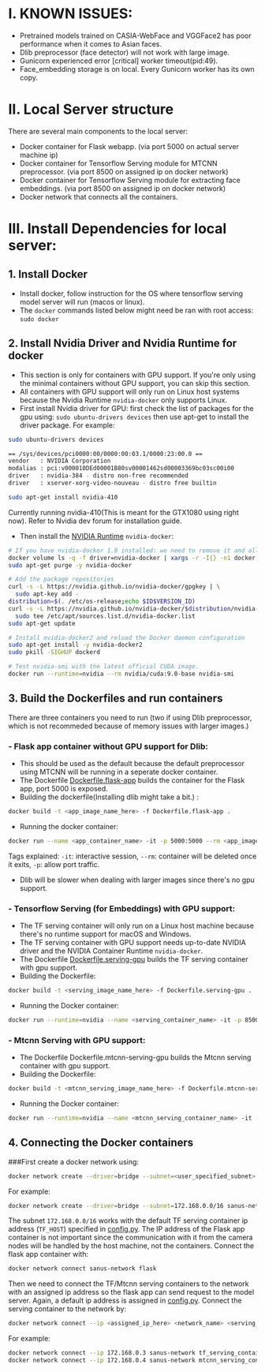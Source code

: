 # I. KNOWN ISSUES:
* Pretrained models trained on CASIA-WebFace and VGGFace2 has poor performance when it comes to Asian faces.
* Dlib preprocessor (face detector) will not work with large image.
* Gunicorn experienced error [critical] worker timeout(pid:49). 
* Face_embedding storage is on local. Every Gunicorn worker has its own copy.

# II. Local Server structure  
There are several main components to the local server:  
* Docker container for Flask webapp.  (via port 5000 on actual server machine ip)  
* Docker container for Tensorflow Serving module for MTCNN preprocessor. (via port 8500 on assigned ip on docker network)  
* Docker container for Tensorflow Serving module for extracting face embeddings. (via port 8500 on assigned ip on docker network)  
* Docker network that connects all the containers.  

# III. Install Dependencies for local server:  

## 1. Install Docker
* Install docker, follow instruction for the OS where tensorflow serving model server will run (macos or linux).  
* The ```docker``` commands listed below might need be ran with root access: ```sudo docker```  

## 2. Install Nvidia Driver and Nvidia Runtime for docker
* This section is only for containers with GPU support. If you're only using the minimal containers without GPU support, you can skip this section.    
* All containers with GPU support will only run on Linux host systems because the Nvidia Runtime ```nvidia-docker``` only supports Linux.  
* First install Nvidia driver for GPU: first check the list of packages for the gpu using: ```sudo ubuntu-drivers devices``` then use apt-get to install the driver package. For example:  
```sh
sudo ubuntu-drivers devices

== /sys/devices/pci0000:00/0000:00:03.1/0000:23:00.0 ==
vendor   : NVIDIA Corporation  
modalias : pci:v000010DEd00001B80sv00001462sd00003369bc03sc00i00  
driver   : nvidia-384 - distro non-free recommended  
driver   : xserver-xorg-video-nouveau - distro free builtin

sudo apt-get install nvidia-410
```  
Currently running nvidia-410(This is meant for the GTX1080 using right now). Refer to Nvidia dev forum for installation guide. 

* Then install the [NVIDIA Runtime](https://github.com/NVIDIA/nvidia-docker) ```nvidia-docker```:  
```sh
# If you have nvidia-docker 1.0 installed: we need to remove it and all existing GPU containers
docker volume ls -q -f driver=nvidia-docker | xargs -r -I{} -n1 docker ps -q -a -f volume={} | xargs -r docker rm -f
sudo apt-get purge -y nvidia-docker

# Add the package repositories
curl -s -L https://nvidia.github.io/nvidia-docker/gpgkey | \
  sudo apt-key add -
distribution=$(. /etc/os-release;echo $ID$VERSION_ID)
curl -s -L https://nvidia.github.io/nvidia-docker/$distribution/nvidia-docker.list | \
  sudo tee /etc/apt/sources.list.d/nvidia-docker.list
sudo apt-get update

# Install nvidia-docker2 and reload the Docker daemon configuration
sudo apt-get install -y nvidia-docker2
sudo pkill -SIGHUP dockerd

# Test nvidia-smi with the latest official CUDA image. 
docker run --runtime=nvidia --rm nvidia/cuda:9.0-base nvidia-smi
```

## 3. Build the Dockerfiles and run containers  
There are three containers you need to run (two if using Dlib preprocessor, which is not recommeded because of memory issues with larger images.)  
### - Flask app container without GPU support for Dlib:  
* This should be used as the default because the default preprocessor using MTCNN will be running in a seperate docker container.  
* The Dockerfile [Dockerfile.flask-app](https://github.com/sanus-solutions/sanus_face_server/blob/server_dev/Dockerfile.flask-app) builds the container for the Flask app, port 5000 is exposed.  
* Building the dockerfile(Installing dlib might take a bit.)  : 
```sh
docker build -t <app_image_name_here> -f Dockerfile.flask-app .
```
* Running the docker container: 
```sh
docker run --name <app_container_name> -it -p 5000:5000 --rm <app_image_name_here>
``` 
Tags explained: ```-it```: interactive session, ```--rm```: container will be deleted once it exits, ```-p```: allow port traffic.  
* Dlib will be slower when dealing with larger images since there's no gpu support.  

### - Tensorflow Serving (for Embeddings) with GPU support:  
* The TF serving container will only run on a Linux host machine because there's no runtime support for macOS and Windows.  
* The TF serving container with GPU support needs up-to-date NVIDIA driver and the NVIDIA Container Runtime ```nvidia-docker```.  
* The Dockerfile [Dockerfile.serving-gpu](https://github.com/sanus-solutions/sanus_face_server/blob/server_dev/Dockerfile.serving-gpu) builds the TF serving container with gpu support.  
* Building the Dockerfile: 
```sh
docker build -t <serving_image_name_here> -f Dockerfile.serving-gpu .
```   
* Running the Docker container: 
```sh
docker run --runtime=nvidia --name <serving_container_name> -it -p 8500:8500 --rm <serving_image_name_here>
``` 

### - Mtcnn Serving with GPU support:  
* The Dockerfile Dockerfile.mtcnn-serving-gpu builds the Mtcnn serving container with gpu support.  
* Building the Dockerfile: 
```sh
docker build -t <mtcnn_serving_image_name_here> -f Dockerfile.mtcnn-serving-gpu .
```   
* Running the Docker container: 
```sh
docker run --runtime=nvidia --name <mtcnn_serving_container_name> -it -p 8501:8501 --rm <mtcnn_serving_image_name_here>
```  

## 4. Connecting the Docker containers  
###First create a docker network using: 
```sh
docker network create --driver=bridge --subnet=<user_specified_subnet> <network_name>
```
For example: 
```sh
docker network create --driver=bridge --subnet=172.168.0.0/16 sanus-network
```
The subnet ```172.168.0.0/16``` works with the default TF serving container ip address (```TF_HOST```) specified in [config.py](https://github.com/sanus-solutions/sanus_face_server/blob/server_dev/config/config.py).
The IP address of the Flask app container is not important since the communication with it from the camera nodes will be handled by the host machine, not the containers. Connect the flask app container with: 
```sh
docker network connect sanus-network flask
```  
Then we need to connect the TF/Mtcnn serving containers to the network with an assigned ip address so the flask app can send request to the model server. Again, a default ip address is assigned in [config.py](https://github.com/sanus-solutions/sanus_face_server/blob/server_dev/config/config.py). Connect the serving container to the network by: 
```sh
docker network connect --ip <assigned_ip_here> <network_name> <serving_container_name>
```
For example: 
```sh
docker network connect --ip 172.168.0.3 sanus-network tf_serving_container
docker network connect --ip 172.168.0.4 sanus-network mtcnn_serving_container
```  
